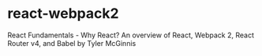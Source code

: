 # react-webpack2
React Fundamentals - Why React? An overview of React, Webpack 2, React Router v4, and Babel by Tyler McGinnis
